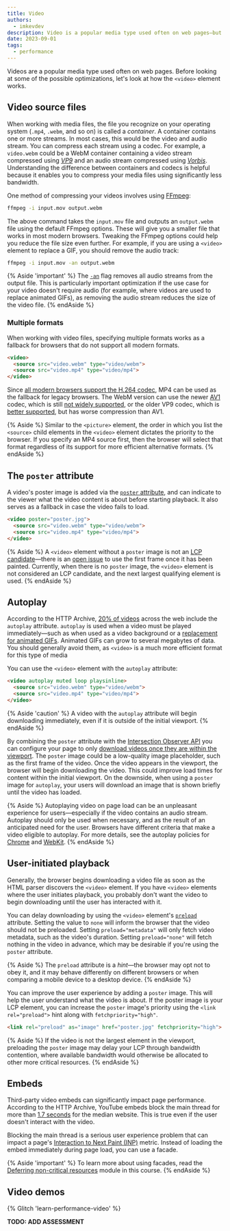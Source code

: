 ```yaml
---
title: Video
authors:
  - imkevdev
description: Video is a popular media type used often on web pages—but knowing how to use them is one aspect of performance you shouldn't overlook. In this module, you'll learn some key techniques for embedding videos such that your website stays fast.
date: 2023-09-01
tags:
  - performance
---
```


Videos are a popular media type used often on web pages. Before looking at some of the possible optimizations, let's look at how the `<video>` element works.

## Video source files

When working with media files, the file you recognize on your operating system (`.mp4`, `.webm`, and so on) is called a _container_. A container contains one or more streams. In most cases, this would be the video and audio stream. You can compress each stream using a codec. For example, a `video.webm` could be a WebM container containing a video stream compressed using [_VP9_](https://en.wikipedia.org/wiki/VP9) and an audio stream compressed using [_Vorbis_](https://en.wikipedia.org/wiki/Vorbis). Understanding the difference between containers and codecs is helpful because it enables you to compress your media files using significantly less bandwidth.

One method of compressing your videos involves using [FFmpeg](https://ffmpeg.org/):

```bash
ffmpeg -i input.mov output.webm
```

The above command takes the `input.mov` file and outputs an `output.webm` file using the default FFmpeg options. These will give you a smaller file that works in most modern browsers. Tweaking the FFmpeg options could help you reduce the file size even further. For example, if you are using a `<video>` element to replace a GIF, you should remove the audio track:

```bash
ffmpeg -i input.mov -an output.webm
```

{% Aside 'important' %}
The [`-an`](https://ffmpeg.org/ffmpeg.html#Audio-Options) flag removes all audio streams from the output file. This is particularly important optimization if the use case for your video doesn't require audio (for example, where videos are used to replace animated GIFs), as removing the audio stream reduces the size of the video file.
{% endAside %}

### Multiple formats

When working with video files, specifying multiple formats works as a fallback for browsers that do not support all modern formats.

```html
<video>
  <source src="video.webm" type="video/webm">
  <source src="video.mp4" type="video/mp4">
</video>
```

Since [all modern browsers support the H.264 codec](https://caniuse.com/mpeg4), MP4 can be used as the fallback for legacy browsers. The WebM version can use the newer [AV1](https://en.wikipedia.org/wiki/AV1) codec, which is still [not widely supported](https://caniuse.com/av1), or the older VP9 codec, which is [better supported](https://caniuse.com/webm), but has worse compression than AV1.

{% Aside %}
Similar to the `<picture>` element, the order in which you list the `<source>` child elements in the `<video>` element dictates the priority to the browser. If you specify an MP4 source first, then the browser will select that format regardless of its support for more efficient alternative formats.
{% endAside %}

## The `poster` attribute

A video's poster image is added via the [`poster` attribute](https://developer.mozilla.org/docs/Web/HTML/Element/video#attr-poster), and can indicate to the viewer what the video content is about before starting playback. It also serves as a fallback in case the video fails to load.

```html
<video poster="poster.jpg">
  <source src="video.webm" type="video/webm">
  <source src="video.mp4" type="video/mp4">
</video>
```

{% Aside %}
A `<video>` element without a `poster` image is not an [LCP candidate](/lcp/#what-elements-are-considered)—there is an [open issue](https://bugs.chromium.org/p/chromium/issues/detail?id=1289664) to use the first frame once it has been painted. Currently, when there is no `poster` image, the `<video>` element is not considered an LCP candidate, and the next largest qualifying element is used.
{% endAside %}

## Autoplay

According to the HTTP Archive, [20% of videos](https://almanac.httparchive.org/en/2022/media#fig-37) across the web include the `autoplay` attribute. `autoplay` is used when a video must be played immediately—such as when used as a video background or a [replacement for animated GIFs](/replace-gifs-with-videos/). Animated GIFs can grow to several megabytes of data. You should generally avoid them, as `<video>` is a much more efficient format for this type of media

You can use the `<video>` element with the `autoplay` attribute:

```html
<video autoplay muted loop playsinline>
  <source src="video.webm" type="video/webm">
  <source src="video.mp4" type="video/mp4">
</video>
```

{% Aside 'caution' %}
A video with the `autoplay` attribute will begin downloading immediately, even if it is outside of the initial viewport.
{% endAside %}

By combining the `poster` attribute with the [Intersection Observer API](https://developer.mozilla.org/docs/Web/API/Intersection_Observer_API) you can configure your page to only [download videos once they are within the viewport](/lazy-loading-video/#video-gif-replacement). The `poster` image could be a low-quality image placeholder, such as the first frame of the video. Once the video appears in the viewport, the browser will begin downloading the video. This could improve load times for content within the initial viewport. On the downside, when using a `poster` image for `autoplay`, your users will download an image that is shown briefly until the video has loaded. 

{% Aside %}
Autoplaying video on page load can be an unpleasant experience for users—especially if the video contains an audio stream. Autoplay should only be used when necessary, and as the result of an anticipated need for the user. Browsers have different criteria that make a video eligible to autoplay. For more details, see the autoplay policies for [Chrome](https://developer.chrome.com/blog/autoplay/) and [WebKit](https://webkit.org/blog/7734/auto-play-policy-changes-for-macos/). 
{% endAside %}

## User-initiated playback

Generally, the browser begins downloading a video file as soon as the HTML parser discovers the `<video>` element. If you have `<video>` elements where the user initiates playback, you probably don't want the video to begin downloading until the user has interacted with it.

You can delay downloading by using the `<video>` element's [`preload`](https://developer.mozilla.org/docs/Web/HTML/Element/video#attr-preload) attribute. Setting the value to `none` will inform the browser that the video should not be preloaded. Setting `preload="metadata"` will only fetch video metadata, such as the video's duration. Setting `preload="none"` will fetch nothing in the video in advance, which may be desirable if you're using the `poster` attribute.

{% Aside %}
The `preload` attribute is a _hint_—the browser may opt not to obey it, and it may behave differently on different browsers or when comparing a mobile device to a desktop device.
{% endAside %} 

You can improve the user experience by adding a `poster` image. This will help the user understand what the video is about. If the poster image is your LCP element, you can increase the `poster` image's priority using the `<link rel="preload">` hint along with `fetchpriority="high"`.

```html
<link rel="preload" as="image" href="poster.jpg" fetchpriority="high">
```

{% Aside %}
If the video is not the largest element in the viewport, preloading the `poster` image may delay your LCP through bandwidth contention, where available bandwidth would otherwise be allocated to other more critical resources.
{% endAside %}

## Embeds

Third-party video embeds can significantly impact page performance. According to the HTTP Archive, YouTube embeds block the main thread for more than [1.7 seconds](https://almanac.httparchive.org/en/2022/third-parties#fig-8) for the median website. This is true even if the user doesn't interact with the video.

Blocking the main thread is a serious user experience problem that can impact a page's [Interaction to Next Paint (INP)](/inp/) metric. Instead of loading the embed immediately during page load, you can use a facade. 

{% Aside 'important' %}
To learn more about using facades, read the [Deferring non-critical resources](TODO) module in this course.
{% endAside %}

## Video demos

{% Glitch 'learn-performance-video' %}

**TODO: ADD ASSESSMENT**
